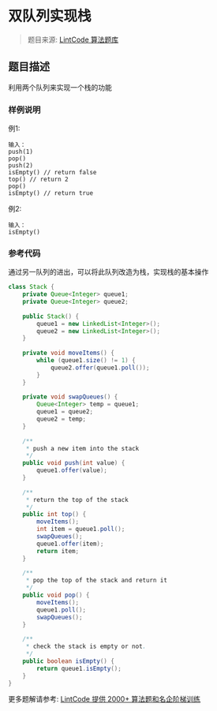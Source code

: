 # 双队列实现栈
 > 题目来源: [LintCode 算法题库](https://www.lintcode.com/problem/implement-stack-by-two-queues/?utm_source=sc-github-wzz)
 ## 题目描述
 利用两个队列来实现一个栈的功能
 ### 样例说明
 例1:
```
输入：
push(1)
pop()
push(2)
isEmpty() // return false
top() // return 2
pop()
isEmpty() // return true
```

例2:
```
输入：
isEmpty()

```
 ### 参考代码
 通过另一队列的进出，可以将此队列改造为栈，实现栈的基本操作
```java
class Stack {
    private Queue<Integer> queue1;
    private Queue<Integer> queue2;
    
    public Stack() {
        queue1 = new LinkedList<Integer>();
        queue2 = new LinkedList<Integer>();
    }
    
    private void moveItems() {
        while (queue1.size() != 1) {
            queue2.offer(queue1.poll());
        }
    }
    
    private void swapQueues() {
        Queue<Integer> temp = queue1;
        queue1 = queue2;
        queue2 = temp;
    }
    
    /**
     * push a new item into the stack
     */
    public void push(int value) {
        queue1.offer(value);
    }
    
    /**
     * return the top of the stack
     */
    public int top() {
        moveItems();
        int item = queue1.poll();
        swapQueues();
        queue1.offer(item);
        return item;
    }
    
    /**
     * pop the top of the stack and return it
     */
    public void pop() {
        moveItems();
        queue1.poll();
        swapQueues();
    }
    
    /**
     * check the stack is empty or not.
     */
    public boolean isEmpty() {
        return queue1.isEmpty();
    }
}
```
 更多题解请参考: [LintCode 提供 2000+ 算法题和名企阶梯训练](https://www.lintcode.com/problem/?utm_source=sc-github-wzz)